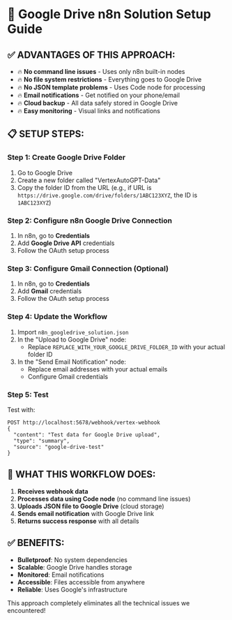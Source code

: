 # 🚀 Google Drive n8n Solution Setup Guide

## ✅ ADVANTAGES OF THIS APPROACH:
- 🔥 **No command line issues** - Uses only n8n built-in nodes
- 🔥 **No file system restrictions** - Everything goes to Google Drive
- 🔥 **No JSON template problems** - Uses Code node for processing
- 🔥 **Email notifications** - Get notified on your phone/email
- 🔥 **Cloud backup** - All data safely stored in Google Drive
- 🔥 **Easy monitoring** - Visual links and notifications

## 📋 SETUP STEPS:

### Step 1: Create Google Drive Folder
1. Go to Google Drive
2. Create a new folder called "VertexAutoGPT-Data"
3. Copy the folder ID from the URL (e.g., if URL is `https://drive.google.com/drive/folders/1ABC123XYZ`, the ID is `1ABC123XYZ`)

### Step 2: Configure n8n Google Drive Connection
1. In n8n, go to **Credentials**
2. Add **Google Drive API** credentials
3. Follow the OAuth setup process

### Step 3: Configure Gmail Connection (Optional)
1. In n8n, go to **Credentials** 
2. Add **Gmail** credentials
3. Follow the OAuth setup process

### Step 4: Update the Workflow
1. Import `n8n_googledrive_solution.json`
2. In the "Upload to Google Drive" node:
   - Replace `REPLACE_WITH_YOUR_GOOGLE_DRIVE_FOLDER_ID` with your actual folder ID
3. In the "Send Email Notification" node:
   - Replace email addresses with your actual emails
   - Configure Gmail credentials

### Step 5: Test
Test with:
```
POST http://localhost:5678/webhook/vertex-webhook
{
  "content": "Test data for Google Drive upload",
  "type": "summary",
  "source": "google-drive-test"
}
```

## 🎯 WHAT THIS WORKFLOW DOES:

1. **Receives webhook data**
2. **Processes data using Code node** (no command line issues)
3. **Uploads JSON file to Google Drive** (cloud storage)
4. **Sends email notification** with Google Drive link
5. **Returns success response** with all details

## ✅ BENEFITS:

- **Bulletproof**: No system dependencies
- **Scalable**: Google Drive handles storage
- **Monitored**: Email notifications
- **Accessible**: Files accessible from anywhere
- **Reliable**: Uses Google's infrastructure

This approach completely eliminates all the technical issues we encountered!